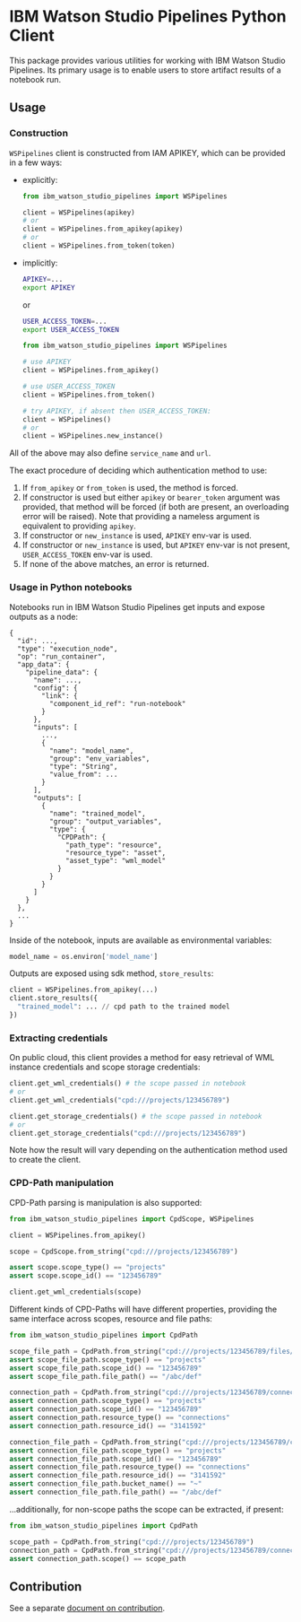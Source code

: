# IBM Watson Studio Pipelines Python Client

This package provides various utilities for working with IBM Watson
Studio Pipelines. Its primary usage is to enable users to store
artifact results of a notebook run.


## Usage

### Construction

`WSPipelines` client is constructed from IAM APIKEY, which can be provided
in a few ways:

* explicitly:

  ```python
  from ibm_watson_studio_pipelines import WSPipelines
  
  client = WSPipelines(apikey)
  # or
  client = WSPipelines.from_apikey(apikey)
  # or
  client = WSPipelines.from_token(token)
  ```

* implicitly:

  ```bash
  APIKEY=...
  export APIKEY
  ```
  or
  ```bash
  USER_ACCESS_TOKEN=...
  export USER_ACCESS_TOKEN
  ```

  ```python
  from ibm_watson_studio_pipelines import WSPipelines

  # use APIKEY
  client = WSPipelines.from_apikey()

  # use USER_ACCESS_TOKEN
  client = WSPipelines.from_token()

  # try APIKEY, if absent then USER_ACCESS_TOKEN:
  client = WSPipelines()
  # or
  client = WSPipelines.new_instance()
  ```

All of the above may also define `service_name` and `url`.

The exact procedure of deciding which authentication method to use:
1. If `from_apikey` or `from_token` is used, the method is forced.
2. If constructor is used but either `apikey` or `bearer_token` argument
  was provided, that method will be forced (if both are present,
  an overloading error will be raised). Note that providing a nameless
  argument is equivalent to providing `apikey`.
3. If constructor or `new_instance` is used, `APIKEY` env-var is used.
4. If constructor or `new_instance` is used, but `APIKEY` env-var is not
   present, `USER_ACCESS_TOKEN` env-var is used.
5. If none of the above matches, an error is returned.


### Usage in Python notebooks

Notebooks run in IBM Watson Studio Pipelines get inputs and expose
outputs as a node:

```
{
  "id": ...,
  "type": "execution_node",
  "op": "run_container",
  "app_data": {
    "pipeline_data": {
      "name": ...,
      "config": {
        "link": {
          "component_id_ref": "run-notebook"
        }
      },
      "inputs": [
        ...,
        {
          "name": "model_name",
          "group": "env_variables",
          "type": "String",
          "value_from": ...
        }
      ],
      "outputs": [
        {
          "name": "trained_model",
          "group": "output_variables",
          "type": {
            "CPDPath": {
              "path_type": "resource",
              "resource_type": "asset",
              "asset_type": "wml_model"
            }
          }
        }
      ]
    }
  },
  ...
}
```

Inside of the notebook, inputs are available as environmental
variables:

```python
model_name = os.environ['model_name']
```

Outputs are exposed using sdk method, `store_results`:

```python
client = WSPipelines.from_apikey(...)
client.store_results({
  "trained_model": ... // cpd path to the trained model
})
```


### Extracting credentials

On public cloud, this client provides a method for easy retrieval of WML
instance credentials and scope storage credentials:

```python
client.get_wml_credentials() # the scope passed in notebook
# or
client.get_wml_credentials("cpd:///projects/123456789")
```
```python
client.get_storage_credentials() # the scope passed in notebook
# or
client.get_storage_credentials("cpd:///projects/123456789")
```

Note how the result will vary depending on the authentication method
used to create the client.


### CPD-Path manipulation

CPD-Path parsing is manipulation is also supported:

```python
from ibm_watson_studio_pipelines import CpdScope, WSPipelines

client = WSPipelines.from_apikey()

scope = CpdScope.from_string("cpd:///projects/123456789")

assert scope.scope_type() == "projects"
assert scope.scope_id() == "123456789"

client.get_wml_credentials(scope)
```

Different kinds of CPD-Paths will have different properties, providing the same
interface across scopes, resource and file paths:

```python
from ibm_watson_studio_pipelines import CpdPath

scope_file_path = CpdPath.from_string("cpd:///projects/123456789/files/abc/def")
assert scope_file_path.scope_type() == "projects"
assert scope_file_path.scope_id() == "123456789"
assert scope_file_path.file_path() == "/abc/def"

connection_path = CpdPath.from_string("cpd:///projects/123456789/connections/3141592")
assert connection_path.scope_type() == "projects"
assert connection_path.scope_id() == "123456789"
assert connection_path.resource_type() == "connections"
assert connection_path.resource_id() == "3141592"

connection_file_path = CpdPath.from_string("cpd:///projects/123456789/connections/3141592/files/~/abc/def")
assert connection_file_path.scope_type() == "projects"
assert connection_file_path.scope_id() == "123456789"
assert connection_file_path.resource_type() == "connections"
assert connection_file_path.resource_id() == "3141592"
assert connection_file_path.bucket_name() == "~"
assert connection_file_path.file_path() == "/abc/def"
```

...additionally, for non-scope paths the scope can be extracted, if present:

```python
from ibm_watson_studio_pipelines import CpdPath

scope_path = CpdPath.from_string("cpd:///projects/123456789")
connection_path = CpdPath.from_string("cpd:///projects/123456789/connections/3141592")
assert connection_path.scope() == scope_path
```


## Contribution

See a separate [document on contribution](CONTRIBUTING.md).
